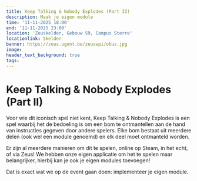 ```yaml
---
title: Keep Talking & Nobody Explodes (Part II)
description: Maak je eigen module
time: '11-11-2025 18:00' 
end: '11-11-2025 23:00'
location: 'Zeuskelder, Gebouw S9, Campus Sterre'
locationlink: $kelder
banner: https://zeus.ugent.be/zeuswpi/obus.jpg
image:
header_text_background: true
tags:
---
```


# Keep Talking & Nobody Explodes (Part II)

Voor wie dit iconisch spel niet kent, Keep Talking & Nobody Explodes is een spel waarbij het de bedoeling is om een bom te ontmantellen aan de hand van instructies gegeven door andere spelers. Elke bom bestaat uit meerdere delen (ook wel een module genoemd) en elk deel moet ontmanteld worden.

Er zijn al meerdere manieren om dit te spelen, online op Steam, in het echt, of via Zeus!
We hebben onze eigen applicatie om het te spelen maar belangrijker, hierbij kan je ook je eigen modules toevoegen!

Dat is exact wat we op de event gaan doen: implementeer je eigen module.
